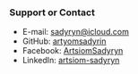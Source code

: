 ### Support or Contact

- E-mail: [sadyryn@icloud.com](mailto:sadyryn@icloud.com)
- GitHub: [artyomsadyrin](https://github.com/artsiomsadyryn)
- Facebook: [ArtsiomSadyryn](https://www.facebook.com/ArtsiomSadyryn)
- LinkedIn: [artsiom-sadyryn](https://www.linkedin.com/in/artsiom-sadyryn)
